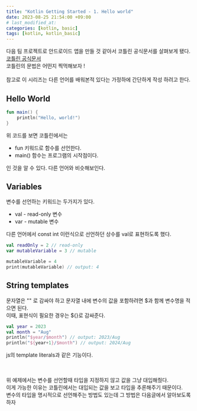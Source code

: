 ```yaml
---
title: "Kotlin Getting Started - 1. Hello world"
date: 2023-08-25 21:54:00 +09:00 
# last_modified_at:
categories: [kotlin, basic]
tags: [kotlin, kotlin_basic]
---
```

다음 팀 프로젝트로 안드로이드 앱을 만들 것 같아서 코틀린 공식문서를 살펴보게 됐다. <br>
[코틀린 공식문서](https://kotlinlang.org/docs/getting-started.html)<br>
코틀린의 문법은 어떤지 찍먹해보자 !<br><br>
참고로 이 시리즈는 다른 언어를 배워본적 있다는 가정하에 간단하게 작성 하려고 한다.

## Hello World

```kotlin
fun main() {
    println("Hello, world!")
}
```
위 코드를 보면 코틀린에서는 
- fun 키워드로 함수를 선언한다.
- main() 함수는 프로그램의 시작점이다.

인 것을 알 수 있다. 다른 언어와 비슷해보인다.

## Variables
변수를 선언하는 키워드는 두가지가 있다. 
- val - read-only 변수
- var - mutable 변수

다른 언어에서 const int 이런식으로 선언하던 상수를 val로 표현하도록 했다.<br>
```kotlin
val readOnly = 2 // read-only
var mutableVariable = 3 // mutable

mutableVariable = 4
print(mutableVariable) // output: 4
```

## String templates
문자열은 \"\" 로 감싸야 하고 문자열 내에 변수의 값을 포함하려면 \$과 함께 변수명을 적으면 된다.<br>
이때, 표현식이 필요한 경우는 $\{\}로 감싸준다.<br>
```kotlin
val year = 2023
val month = "Aug"
println("$year/$month") // output: 2023/Aug
println("${year+1}/$month") // output: 2024/Aug 
```
js의 template literals과 같은 기능이다. 


<br><br>
위 예제에서는 변수를 선언할때 타입을 지정하지 않고 값을 그냥 대입해줬다.<br>
이게 가능한 이유는 코틀린에서는 대입되는 값을 보고 타입을 추론해주기 때문이다. <br>
변수의 타입을 명시적으로 선언해주는 방법도 있는데 그 방법은 다음글에서 알아보도록 하자